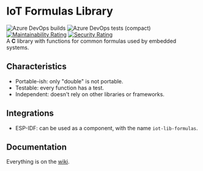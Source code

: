 # IoT Formulas Library

![Azure DevOps builds](https://img.shields.io/azure-devops/build/gfurtadoalmeida/GitHub/43?) ![Azure DevOps tests (compact)](https://img.shields.io/azure-devops/tests/gfurtadoalmeida/GitHub/43) [![Maintainability Rating](https://sonarcloud.io/api/project_badges/measure?project=gfurtadoalmeida_iot-lib-formulas&metric=sqale_rating)](https://sonarcloud.io/dashboard?id=gfurtadoalmeida_iot-lib-formulas) [![Security Rating](https://sonarcloud.io/api/project_badges/measure?project=gfurtadoalmeida_iot-lib-formulas&metric=security_rating)](https://sonarcloud.io/dashboard?id=gfurtadoalmeida_iot-lib-formulas)  
A **C** library with functions for common formulas used by embedded systems.  

## Characteristics

* Portable-ish: only "double" is not portable.
* Testable: every function has a test.
* Independent: doesn't rely on other libraries or frameworks.

## Integrations

* ESP-IDF: can be used as a component, with the name `iot-lib-formulas`.

## Documentation

Everything is on the [wiki](https://github.com/gfurtadoalmeida/iot-lib-formulas/wiki).
